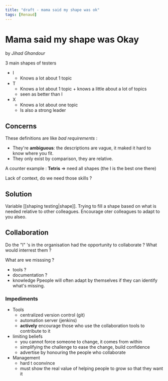 ```yaml
---
title: "draft - mama said my shape was ok"
tags: [Renaud]
---
```


# Mama said my shape was Okay

by _Jihad Ghandour_

3 main shapes of testers
- I
	- Knows a lot about 1 topic
- T
	- Knows a lot about 1 topic + knows a little about a lot of topics
	- seen as better than I
- X
	- Knows a lot about one topic
	- Is also a strong leader

## Concerns

These definitions are like _bad requirements_ :

- They're **ambiguous**: the descriptions are vague, it maked it hard to know where you fit.
- They only exist by comparison, they are relative.

A counter example : **Tetris** => need all shapes (the I is the best one there)

Lack of context, do we need those skills ?

## Solution

Variable [[shaping testing|shape]].
Trying to fill a shape based on what is needed relative to other colleagues.
Encourage oter colleagues to adapt to you alseo.

## Collaboration

Do the "I" 's in the organisation had the opportunity to collaborate ? What would interrest them ?

What are we misssing ? 
- tools ?
- documentation ?
- knowledge
Ppeople will often adapt by themselves if they can identify what's missing.

### Impediments
- Tools
	- centralized version control (git)
	- automation server (jenkins)
	- **actively** encourage those who use the collaboration tools to contribute to it
- limiting beliefs
	- you cannot force someone to change, it comes from within
	- simplifying the challenge to ease the change, build confidence
	- advertise by honouring the people who collaborate
- Management
	- hard t oconvince
	- must show the real value of helping people to grow so that they want it


 
